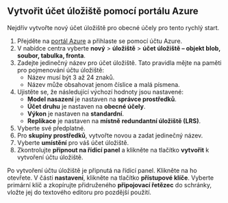 ## <a name="create-a-storage-account-using-the-azure-portal"></a>Vytvořit účet úložiště pomocí portálu Azure

Nejdřív vytvořte nový účet úložiště pro obecné účely pro tento rychlý start. 

1. Přejděte na [portál Azure](https://portal.azure.com) a přihlaste se pomocí účtu Azure. 
2. V nabídce centra vyberte **nový** > **úložiště** > **účet úložiště – objekt blob, soubor, tabulka, fronta**. 
3. Zadejte jedinečný název pro účet úložiště. Tato pravidla mějte na paměti pro pojmenování účtu úložiště:
    - Název musí být 3 až 24 znaků.
    - Název může obsahovat jenom číslice a malá písmena.
4. Ujistěte se, že následující výchozí hodnoty jsou nastavené: 
    - **Model nasazení** je nastaven na **správce prostředků**.
    - **Účet druhu** je nastaven na **obecné účely**.
    - **Výkon** je nastaven na **standardní**.
    - **Replikace** je nastaven na **místně redundantní úložiště (LRS)**.
5. Vyberte své předplatné. 
6. Pro **skupiny prostředků**, vytvořte novou a zadat jedinečný název. 
7. Vyberte **umístění** pro váš účet úložiště.
8. Zkontrolujte **připnout na řídicí panel** a klikněte na tlačítko **vytvořit** k vytvoření účtu úložiště. 

Po vytvoření účtu úložiště je připnutá na řídicí panel. Klikněte na ho otevřete. V části **nastavení**, klikněte na tlačítko **přístupové klíče**. Vyberte primární klíč a zkopírujte přidruženého **připojovací řetězec** do schránky, vložte jej do textového editoru pro pozdější použití.
